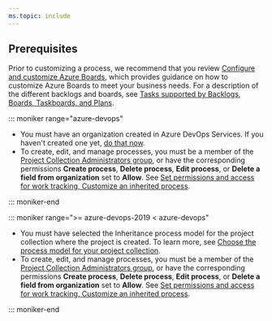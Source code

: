 ```yaml
---
ms.topic: include
---
```


## Prerequisites

Prior to customizing a process, we recommend that you review [Configure and customize Azure Boards](/azure/devops/boards/configure-customize), which provides guidance on how to customize Azure Boards to meet your business needs. For a description of the different backlogs and boards, see [Tasks supported by Backlogs, Boards, Taskboards, and Plans](/azure/devops/boards/backlogs/backlogs-boards-plans).

::: moniker range="azure-devops"

- You must have an organization created in Azure DevOps Services. If you haven't created one yet, [do that now](/azure/devops/user-guide/sign-up-invite-teammates).
- To create, edit, and manage processes, you must be a member of the [Project Collection Administrators group](../../security/set-project-collection-level-permissions.md), or have the corresponding permissions **Create process**, **Delete process**, **Edit process**, or **Delete a field from organization** set to **Allow**. See [Set permissions and access for work tracking, Customize an inherited process](/azure/devops/organizations/security/set-permissions-access-work-tracking#customize-an-inherited-process).


::: moniker-end

::: moniker range=">= azure-devops-2019 < azure-devops"

- You must have selected the Inheritance process model for the project collection where the project is created. To learn more, see [Choose the process model for your project collection](/azure/devops/reference/customize-work#choose-the-process-model-for-your-project-collection). 
- To create, edit, and manage processes, you must be a member of the [Project Collection Administrators group](../../security/set-project-collection-level-permissions.md),  or have the corresponding permissions **Create process**, **Delete process**, **Edit process**, or **Delete a field from organization** set to **Allow**. See [Set permissions and access for work tracking, Customize an inherited process](/azure/devops/organizations/security/set-permissions-access-work-trackingd#customize-an-inherited-process).

::: moniker-end